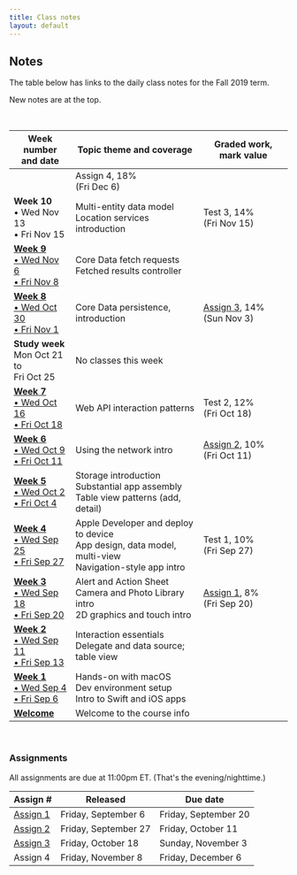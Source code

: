 ```yaml
---
title: Class notes
layout: default
---
```


## Notes

The table below has links to the daily class notes for the Fall 2019 term.  

New notes are at the top.

<br>

Week number<br>and date | Topic theme and coverage | Graded work, mark value
--- | --- | ---
 | | Assign 4, 18%<br>(Fri Dec 6)
**Week 10**<br>&bull; Wed Nov 13<br>&bull; Fri Nov 15 | Multi-entity data model<br>Location services introduction | Test 3, 14%<br>(Fri Nov 15) | 
**[Week 9](week09)**<br>[&bull; Wed Nov 6<br>&bull; Fri Nov 8](week09) | Core Data fetch requests<br>Fetched results controller | | 
**[Week 8](week08)**<br>[&bull; Wed Oct 30<br>&bull; Fri Nov 1](week08) | Core Data persistence, introduction | [Assign 3](/graded-work/assign3), 14%<br>(Sun Nov 3) | 
**Study week**<br>Mon Oct 21 to<br>Fri Oct 25 | No classes this week | | 
**[Week 7](week07)**<br>[&bull; Wed Oct 16<br>&bull; Fri Oct 18](week07) | Web API interaction patterns | Test 2, 12%<br>(Fri Oct 18) | 
**[Week 6](week06)**<br>[&bull; Wed Oct 9<br>&bull; Fri Oct 11](week06) | Using the network intro |  [Assign 2](/graded-work/assign2), 10%<br>(Fri Oct 11) | 
**[Week 5](week05)**<br>[&bull; Wed Oct 2<br>&bull; Fri Oct 4](week05) | Storage introduction<br>Substantial app assembly<br>Table view patterns (add, detail) | | 
**[Week 4](week04)**<br>[&bull; Wed Sep 25<br>&bull; Fri Sep 27](week04) | Apple Developer and deploy to device<br>App design, data model, multi-view<br>Navigation-style app intro | Test 1, 10%<br> (Fri Sep 27) | 
**[Week 3](week03)**<br>[&bull; Wed Sep 18<br>&bull; Fri Sep 20](week03) | Alert and Action Sheet<br>Camera and Photo Library intro<br>2D graphics and touch intro | [Assign 1](/graded-work/assign1), 8%<br>(Fri Sep 20) | 
**[Week 2](week02)**<br>[&bull; Wed Sep 11<br>&bull; Fri Sep 13](week02) | Interaction essentials<br>Delegate and data source; table view | |
**[Week 1](week01)**<br>[&bull; Wed Sep 4<br>&bull; Fri Sep 6](week01) | Hands-on with macOS<br>Dev environment setup<br>Intro to Swift and iOS apps | |
**[Welcome](/welcome)** | Welcome to the course info | | 

<br>

### Assignments

All assignments are due at 11:00pm ET. (That's the evening/nighttime.) 

Assign # | Released | Due date
--- | --- | ---
[Assign 1](/graded-work/assign1) | Friday, September 6 | Friday, September 20
[Assign 2](/graded-work/assign2) | Friday, September 27 | Friday, October 11
[Assign 3](/graded-work/assign3) | Friday, October 18 | Sunday, November 3
Assign 4 | Friday, November 8 | Friday, December 6 

<br>

